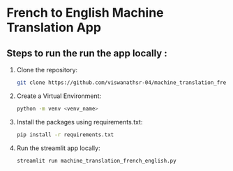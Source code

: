 # French to English Machine Translation App

## Steps to run the run the app locally :
1. Clone the repository:

   ```bash
   git clone https://github.com/viswanathsr-04/machine_translation_french_english.git

2. Create a Virtual Environment:

    ```bash
    python -m venv <venv_name>

3. Install the packages using requirements.txt:

    ```bash
    pip install -r requirements.txt

4. Run the streamlit app locally:

   ```bash
   streamlit run machine_translation_french_english.py
